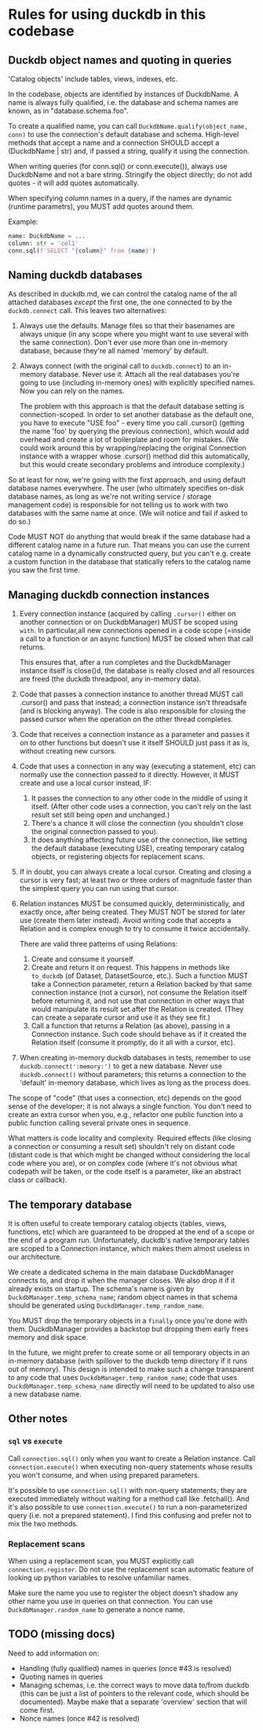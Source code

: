 # Rules for using duckdb in this codebase

## Duckdb object names and quoting in queries

'Catalog objects' include tables, views, indexes, etc. 

In the codebase, objects are identified by instances of DuckdbName. A name is always fully qualified, i.e. the database and schema names are known,
as in "database.schema.foo". 

To create a qualified name, you can call `DuckdbName.qualify(object_name, conn)` to use the connection's default database and schema.
High-level methods that accept a name and a connection SHOULD accept a (DuckdbName | str) and, if passed a string,
qualify it using the connection.

When writing queries (for conn.sql() or conn.execute()), always use DuckdbName and not a bare string. Stringify the object directly;
do not add quotes - it will add quotes automatically.

When specifying *column* names in a query, if the names are dynamic (runtime parametrs), you MUST add quotes around them.

Example:

```python
name: DuckdbName = ...
column: str = 'col1'
conn.sql(f'SELECT "{column}" from {name}')
```

## Naming duckdb databases

As described in duckdb.md, we can control the catalog name of the all attached databases *except* the first one, the one connected to by the `duckdb.connect` call. This leaves two alternatives:

1. Always use the defaults. Manage files so that their basenames are always unique (in any scope where you might want to use several with the same connection). Don't ever use more than one in-memory database, because they're all named 'memory' by default.

2. Always connect (with the original call to `duckdb.connect`) to an in-memory database. Never use it. Attach all the real databases you're going to use (including in-memory ones) with explicitly specified names. Now you can rely on the names.

    The problem with this approach is that the default database setting is connection-scoped. In order to set another database as the default one, you have to execute "USE foo" - every time you call .cursor() (getting the name 'foo' by querying the previous connection), which would add overhead and create a lot of boilerplate and room for mistakes. (We could work around this by wrapping/replacing the original Connection instance with a wrapper whose .cursor() method did this automatically, but this would create secondary problems and introduce complexity.)

So at least for now, we're going with the first approach, and using default database names everywhere. The user (who ultimately specifies on-disk database names, as long as we're not writing service / storage management code) is responsible for not telling us to work with two databases with the same name at once. (We will notice and fail if asked to do so.)

Code MUST NOT do anything that would break if the same database had a different catalog name in a future run. That means you can use the current catalog name in a dynamically constructed query, but you can't e.g. create a custom function in the database that statically refers to the catalog name you saw the first time.

## Managing duckdb connection instances

1. Every connection instance (acquired by calling `.cursor()` either on another connection or on DuckdbManager) MUST be scoped using `with`. In particular,all new connections opened in a code scope (=inside a call to a function or an async function) MUST be closed when that call returns. 
    
    This ensures that, after a run completes and the DuckdbManager instance itself is close()d, the database is really closed and all resources are freed (the duckdb threadpool, any in-memory data).

2. Code that passes a connection instance to another thread MUST call .cursor() and pass that instead; a connection instance isn't threadsafe (and is blocking anyway). The code is also responsible for closing the passed cursor when the operation on the other thread completes.

3. Code that receives a connection instance as a parameter and passes it on to other functions but doesn't use it itself SHOULD just pass it as is, without creating new cursors.

4. Code that uses a connection in any way (executing a statement, etc) can normally use the connection passed to it directly. However, it MUST create and use a local cursor instead, IF:

   1. It passes the connection to any other code in the middle of using it itself. (After other code uses a connection, you can't rely on the last result set still being open and unchanged.)
   2. There's a chance it will close the connection (you shouldn't close the original connection passed to you).
   3. It does anything affecting future use of the connection, like setting the default database (executing USE), creating temporary catalog objects, or registering objects for replacement scans.

5. If in doubt, you can always create a local cursor. Creating and closing a cursor is very fast; at least two or three orders of magnitude faster than the simplest query you can run using that cursor.

6. Relation instances MUST be consumed quickly, deterministically, and exactly once, after being created. They MUST NOT be stored for later use (create them later instead). Avoid writing code that accepts a Relation and is complex enough to try to consume it twice accidentally.

    There are valid three patterns of using Relations:

    1. Create and consume it yourself.
    2. Create and return it on request. This happens in methods like `to_duckdb` (of Dataset, DatasetSource, etc.). Such a function MUST take a Connection parameter, return a Relation backed by that same connection instance (not a cursor), not consume the Relation itself before returning it, and not use that connection in other ways that would manipulate its result set after the Relation is created. (They can create a separate cursor and use it as they see fit.)
    3. Call a function that returns a Relation (as above), passing in a Connection instance. Such code should behave as if it created the Relation itself (consume it promptly, do it all with a cursor, etc).

7. When creating in-memory duckdb databases in tests, remember to use `duckdb.connect(':memory:')` to get a new database. Never use `duckdb.connect()` without parameters; this returns a connection to the 'default' in-memory database, which lives as long as the process does. 


The scope of "code" (that uses a connection, etc) depends on the good sense of the developer; it is not always a single function. You don't need to create an extra cursor when you, e.g., refactor one public function into a public function calling several private ones in sequence. 

What matters is code locality and complexity. Required effects (like closing a connection or consuming a result set) shouldn't rely on distant code (distant code is that which might be changed without considering the local code where you are), or on complex code (where it's not obvious what codepath will be taken, or the code itself is a parameter, like an abstract class or callback).

## The temporary database

It is often useful to create temporary catalog objects (tables, views, functions, etc) which are guaranteed to be dropped 
at the end of a scope or the end of a program run. 
Unfortunately, duckdb's native temporary tables are scoped to a Connection instance, which makes them almost useless in our architecture.

We create a dedicated schema in the main database DuckdbManager connects to, and drop it when the manager closes.
We also drop it if it already exists on startup. The schema's name is given by `DuckdbManager.temp_schema_name`;
random object names in that schema should be generated using `DuckdbManager.temp_random_name`.

You MUST drop the temporary objects in a `finally` once you're done with them. DuckdbManager provides a backstop
but dropping them early frees memory and disk space.

In the future, we might prefer to create some or all temporary objects in an in-memory database (with spillover to the duckdb temp 
directory if it runs out of memory). This design is intended to make such a change transparent to any code that uses
`DuckdbManager.temp_random_name`; code that uses `DuckdbManager.temp_schema_name` directly will need to be updated 
to also use a new database name. 

## Other notes

### `sql` vs `execute`

Call `connection.sql()` only when you want to create a Relation instance. Call `connection.execute()` when executing non-query statements whose results you won't consume, and when using prepared parameters.

It's possible to use `connection.sql()` with non-query statements; they are executed immediately without waiting for a method call like .fetchall(). And it's also possible to use `connection.execute()` to run a non-parameterized query (i.e. not a prepared statement). I find this confusing and prefer not to mix the two methods.

### Replacement scans

When using a replacement scan, you MUST explicitly call `connection.register`. Do not use the replacement scan automatic feature of looking up python variables to resolve unfamiliar names.

Make sure the name you use to register the object doesn't shadow any other name you use in queries on that connection. You can use `DuckdbManager.random_name` to generate a nonce name.

## TODO (missing docs)

Need to add information on:

- Handling (fully qualified) names in queries (once #43 is resolved)
- Quoting names in queries
- Managing schemas, i.e. the correct ways to move data to/from duckdb (this can be just a list of pointers to the relevant code, which should be documented). Maybe make that a separate 'overview' section that will come first.
- Nonce names (once #42 is resolved)

